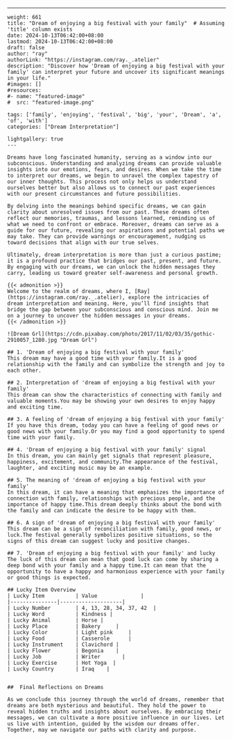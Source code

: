 ---
    weight: 661
    title: "Dream of enjoying a big festival with your family"  # Assuming 'title' column exists
    date: 2024-10-13T06:42:00+08:00
    lastmod: 2024-10-13T06:42:00+08:00
    draft: false
    author: "ray"
    authorLink: "https://instagram.com/ray._.atelier"
    description: "Discover how 'Dream of enjoying a big festival with your family' can interpret your future and uncover its significant meanings in your life."
    #images: []
    #resources:
    #- name: "featured-image"
    #  src: "featured-image.png"
    
    tags: ['family', 'enjoying', 'festival', 'big', 'your', 'Dream', 'a', 'of', 'with']
    categories: ["Dream Interpretation"]
    
    lightgallery: true
    ---
    
    Dreams have long fascinated humanity, serving as a window into our subconscious. Understanding and analyzing dreams can provide valuable insights into our emotions, fears, and desires. When we take the time to interpret our dreams, we begin to unravel the complex tapestry of our inner thoughts. This process not only helps us understand ourselves better but also allows us to connect our past experiences with our present circumstances and future possibilities.
    
    By delving into the meanings behind specific dreams, we can gain clarity about unresolved issues from our past. These dreams often reflect our memories, traumas, and lessons learned, reminding us of what we need to confront or embrace. Moreover, dreams can serve as a guide for our future, revealing our aspirations and potential paths we may take. They can provide warnings or encouragement, nudging us toward decisions that align with our true selves.
    
    Ultimately, dream interpretation is more than just a curious pastime; it is a profound practice that bridges our past, present, and future. By engaging with our dreams, we can unlock the hidden messages they carry, leading us toward greater self-awareness and personal growth.
    
    {{< admonition >}}
    Welcome to the realm of dreams, where I, [Ray](https://instagram.com/ray._.atelier), explore the intricacies of dream interpretation and meaning. Here, you’ll find insights that bridge the gap between your subconscious and conscious mind. Join me on a journey to uncover the hidden messages in your dreams.
    {{< /admonition >}}
    
    ![Dream Grl](https://cdn.pixabay.com/photo/2017/11/02/03/35/gothic-2910057_1280.jpg "Dream Grl")
    
    ## 1. 'Dream of enjoying a big festival with your family'
    This dream may have a good time with your family.It is a good relationship with the family and can symbolize the strength and joy to each other.
    
    ## 2. Interpretation of 'dream of enjoying a big festival with your family'
    This dream can show the characteristics of connecting with family and valuable moments.You may be showing your own desires to enjoy happy and exciting time.
    
    ## 3. A feeling of 'dream of enjoying a big festival with your family'
    If you have this dream, today you can have a feeling of good news or good news with your family.Or you may find a good opportunity to spend time with your family.
    
    ## 4. 'Dream of enjoying a big festival with your family' signal
    In this dream, you can mainly get signals that represent pleasure, happiness, excitement, and community.The appearance of the festival, laughter, and exciting music may be an example.
    
    ## 5. The meaning of 'dream of enjoying a big festival with your family'
    In this dream, it can have a meaning that emphasizes the importance of connection with family, relationships with precious people, and the importance of happy time.This dream deeply thinks about the bond with the family and can indicate the desire to be happy with them.
    
    ## 6. A sign of 'dream of enjoying a big festival with your family'
    This dream can be a sign of reconciliation with family, good news, or luck.The festival generally symbolizes positive situations, so the signs of this dream can suggest lucky and positive changes.
    
    ## 7. 'Dream of enjoying a big festival with your family' and lucky
    The luck of this dream can mean that good luck can come by sharing a deep bond with your family and a happy time.It can mean that the opportunity to have a happy and harmonious experience with your family or good things is expected.
    
    ## Lucky Item Overview
    | Lucky Item          | Value              |
    |---------------|--------------------|
    | Lucky Number        | 4, 13, 28, 34, 37, 42  |
    | Lucky Word          | Kindness |
    | Lucky Animal        | Horse |
    | Lucky Place         | Bakery     |
    | Lucky Color         | Light pink     |
    | Lucky Food          | Casserole      |
    | Lucky Instrument    | Clavichord |
    | Lucky Flower        | Begonia    |
    | Lucky Job           | Writer       |
    | Lucky Exercise      | Hot Yoga  |
    | Lucky Country       | Iraq    |
    
    
    ##  Final Reflections on Dreams
    
    As we conclude this journey through the world of dreams, remember that dreams are both mysterious and beautiful. They hold the power to reveal hidden truths and insights about ourselves. By embracing their messages, we can cultivate a more positive influence in our lives. Let us live with intention, guided by the wisdom our dreams offer. Together, may we navigate our paths with clarity and purpose.
    